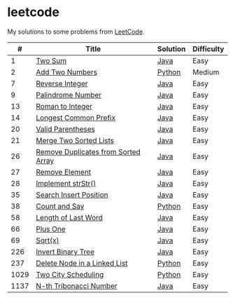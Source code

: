# leetcode

My solutions to some problems from [LeetCode](https://leetcode.com/problemset/all/).

| #    | Title                                                                                                    | Solution                                          | Difficulty |
| ---- | -------------------------------------------------------------------------------------------------------- | ------------------------------------------------- | ---------- |
| 1    | [Two Sum](https://leetcode.com/problems/two-sum/)                                                        | [Java](./src/twoSum/TwoSum.java)                  | Easy       |
| 2    | [Add Two Numbers](https://leetcode.com/problems/add-two-numbers/)                                        | [Python](./src/addTwoNumbers/add.py)              | Medium     |
| 7    | [Reverse Integer](https://leetcode.com/problems/reverse-integer)                                         | [Java](./src/reverseInteger/RevInt.java)          | Easy       |
| 9    | [Palindrome Number](https://leetcode.com/problems/palindrome-number)                                     | [Java](./src/palindromeInteger/Palin.java)        | Easy       |
| 13   | [Roman to Integer](https://leetcode.com/problems/roman-to-integer)                                       | [Java](./src/romanToInteger/RomToInt.java)        | Easy       |
| 14   | [Longest Common Prefix](https://leetcode.com/problems/longest-common-prefix)                             | [Java](./src/longestCommonPrefix/Prefix.java)     | Easy       |
| 20   | [Valid Parentheses](https://leetcode.com/problems/valid-parentheses)                                     | [Java](./src/validParentheses/Brackets.java)      | Easy       |
| 21   | [Merge Two Sorted Lists](https://leetcode.com/problems/merge-two-sorted-lists)                           | [Java](./src/mergeSortedLists/Merge.java)         | Easy       |
| 26   | [Remove Duplicates from Sorted Array](https://leetcode.com/problems/remove-duplicates-from-sorted-array) | [Java](./src/removeDupSorted/Remove.java)         | Easy       |
| 27   | [Remove Element](https://leetcode.com/problems/remove-element)                                           | [Java](./src/removeElement/Remove.java)           | Easy       |
| 28   | [Implement strStr()](https://leetcode.com/problems/implement-strstr/)                                    | [Java](./src/implementStrStr/Implement.java)      | Easy       |
| 35   | [Search Insert Position](https://leetcode.com/problems/search-insert-position)                           | [Java](./src/searchInsertPosition/Search.java)    | Easy       |
| 38   | [Count and Say](https://leetcode.com/problems/count-and-say/)                                            | [Python](./src/countAndSay/count.py)              | Easy       |
| 58   | [Length of Last Word](https://leetcode.com/problems/length-of-last-word)                                 | [Java](./src/lengthOfLastWord/Word.java)          | Easy       |
| 66   | [Plus One](https://leetcode.com/problems/plus-one)                                                       | [Java](./src/plusOne/Plus.java)                   | Easy       |
| 69   | [Sqrt(x)](https://leetcode.com/problems/sqrtx)                                                           | [Java](./src/sqrtX/Sqrt.java)                     | Easy       |
| 226  | [Invert Binary Tree](https://leetcode.com/problems/invert-binary-tree/)                                  | [Java](./src/invertBinaryTree/Invert.java)        | Easy       |
| 237  | [Delete Node in a Linked List](https://leetcode.com/problems/delete-node-in-a-linked-list/)              | [Python](./src/deleteListNode/delete.py)          | Easy       |
| 1029 | [Two City Scheduling](https://leetcode.com/problems/two-city-scheduling/)                                | [Python](./src/twoCityScheduling/sched.py)        | Easy       |
| 1137 | [N-th Tribonacci Number](https://leetcode.com/problems/n-th-tribonacci-number)                           | [Java](./src/nthTribonacciNumber/Tribonacci.java) | Easy       |
